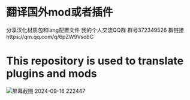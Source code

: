 # 翻译国外mod或者插件
分享汉化材质包和lang配置文件
我的个人交流QQ群
群号372349526
群链接https://qm.qq.com/q/6pZW9VsobC
# This repository is used to translate plugins and mods


![屏幕截图 2024-09-16 222447](https://github.com/user-attachments/assets/c7150019-a508-4ac3-8411-0417e3af50d4)
